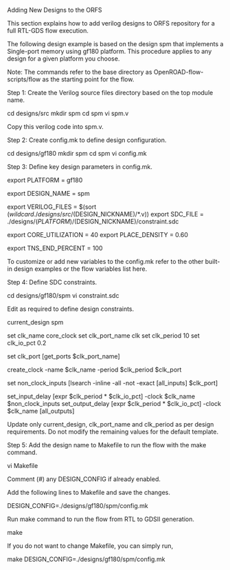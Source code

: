 Adding New Designs to the ORFS

This section explains how to add verilog designs to ORFS repository for a full RTL-GDS flow execution.

The following design example is based on the design spm that implements a Single-port memory using gf180 platform. This procedure applies to any design for a given platform you choose.

Note: The commands refer to the base directory as OpenROAD-flow-scripts/flow as the starting point for the flow.

Step 1: Create the Verilog source files directory based on the top module name.

cd designs/src
mkdir spm
cd spm
vi spm.v

Copy this verilog code into spm.v.

Step 2: Create config.mk to define design configuration.

cd designs/gf180
mkdir spm
cd spm
vi config.mk

Step 3: Define key design parameters in config.mk.

export PLATFORM         = gf180

export DESIGN_NAME      = spm

export VERILOG_FILES    = $(sort $(wildcard ./designs/src/$(DESIGN_NICKNAME)/*.v))
export SDC_FILE         = ./designs/$(PLATFORM)/$(DESIGN_NICKNAME)/constraint.sdc

export CORE_UTILIZATION = 40
export PLACE_DENSITY    = 0.60

export TNS_END_PERCENT  = 100

To customize or add new variables to the config.mk refer to the other built-in design examples or the flow variables list here.

Step 4: Define SDC constraints.

cd designs/gf180/spm
vi constraint.sdc

Edit as required to define design constraints.

current_design spm

set clk_name  core_clock
set clk_port_name clk
set clk_period 10
set clk_io_pct 0.2

set clk_port [get_ports $clk_port_name]

create_clock -name $clk_name -period $clk_period  $clk_port

set non_clock_inputs [lsearch -inline -all -not -exact [all_inputs] $clk_port]

set_input_delay  [expr $clk_period * $clk_io_pct] -clock $clk_name $non_clock_inputs
set_output_delay [expr $clk_period * $clk_io_pct] -clock $clk_name [all_outputs]

Update only current_design, clk_port_name and clk_period as per design requirements. Do not modify the remaining values for the default template.

Step 5: Add the design name to Makefile to run the flow with the make command.

vi Makefile

Comment (#) any DESIGN_CONFIG if already enabled.

Add the following lines to Makefile and save the changes.

DESIGN_CONFIG=./designs/gf180/spm/config.mk

Run make command to run the flow from RTL to GDSII generation.

make

If you do not want to change Makefile, you can simply run,

make DESIGN_CONFIG=./designs/gf180/spm/config.mk

